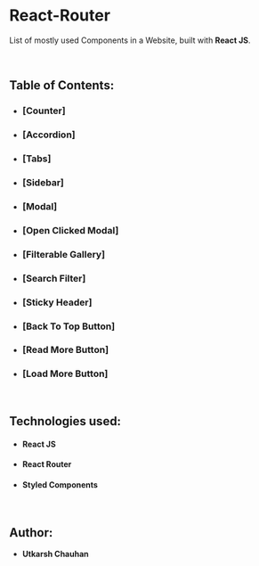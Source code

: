 # React-Router

List of mostly used Components in a Website, built with **React JS**.

<br/>

## Table of Contents:

- ### [Counter]
- ### [Accordion]
- ### [Tabs]
- ### [Sidebar]
- ### [Modal]
- ### [Open Clicked Modal]
- ### [Filterable Gallery]
- ### [Search Filter]
- ### [Sticky Header]
- ### [Back To Top Button]
- ### [Read More Button]
- ### [Load More Button]

<br/>

## Technologies used:

- #### **React JS**
- #### **React Router**
- #### **Styled Components**

<br/>

## Author:

- **Utkarsh Chauhan** 
